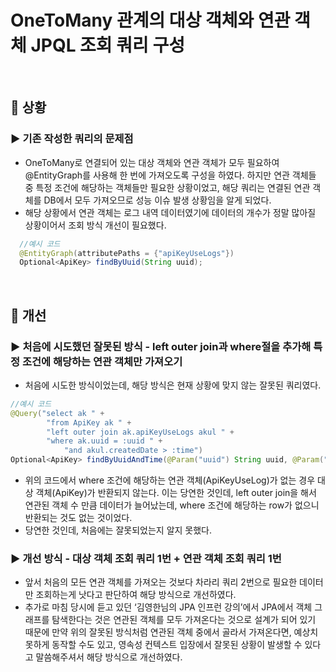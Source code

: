 # OneToMany 관계의 대상 객체와 연관 객체 JPQL 조회 쿼리 구성

<br>

## 📌 상황

### ▶️ 기존 작성한 쿼리의 문제점
- OneToMany로 연결되어 있는 대상 객체와 연관 객체가 모두 필요하여 @EntityGraph를 사용해 한 번에 가져오도록 구성을 하였다. 하지만 연관 객체들 중 특정 조건에 해당하는 객체들만 필요한 상황이었고, 해당 쿼리는 연결된 연관 객체를 DB에서 모두 가져오므로 성능 이슈 발생 상황임을 알게 되었다.
- 해당 상황에서 연관 객체는 로그 내역 데이터였기에 데이터의 개수가 정말 많아질 상황이어서 조회 방식 개선이 필요했다.

```java
  //예시 코드
  @EntityGraph(attributePaths = {"apiKeyUseLogs"})
  Optional<ApiKey> findByUuid(String uuid);
  ```

<br>

## 📌 개선

### ▶️ 처음에 시도했던 잘못된 방식 - left outer join과 where절을 추가해 특정 조건에 해당하는 연관 객체만 가져오기
- 처음에 시도한 방식이었는데, 해당 방식은 현재 상황에 맞지 않는 잘못된 쿼리였다.

```java
//예시 코드
@Query("select ak " +
        "from ApiKey ak " +
        "left outer join ak.apiKeyUseLogs akul " +
        "where ak.uuid = :uuid " +
            "and akul.createdDate > :time")
Optional<ApiKey> findByUuidAndTime(@Param("uuid") String uuid, @Param("time") LocalDateTime time);
```

- 위의 코드에서 where 조건에 해당하는 연관 객체(ApiKeyUseLog)가 없는 경우 대상 객체(ApiKey)가 반환되지 않는다. 이는 당연한 것인데, left outer join을 해서 연관된 객체 수 만큼 데이터가 늘어났는데, where 조건에 해당하는 row가 없으니 반환되는 것도 없는 것이었다.
- 당연한 것인데, 처음에는 잘못되었는지 알지 못했다.

### ▶️ 개선 방식 - 대상 객체 조회 쿼리 1번 + 연관 객체 조회 쿼리 1번
- 앞서 처음의 모든 연관 객체를 가져오는 것보다 차라리 쿼리 2번으로 필요한 데이터만 조회하는게 낫다고 판단하여 해당 방식으로 개선하였다.
- 추가로 마침 당시에 듣고 있던 ‘김영한님의 JPA 인프런 강의’에서 JPA에서 객체 그래프를 탐색한다는 것은 연관된 객체를 모두 가져온다는 것으로 설계가 되어 있기 때문에 만약 위의 잘못된 방식처럼 연관된 객체 중에서 골라서 가져온다면, 예상치 못하게 동작할 수도 있고, 영속성 컨텍스트 입장에서 잘못된 상황이 발생할 수 있다고 말씀해주셔서 해당 방식으로 개선하였다.